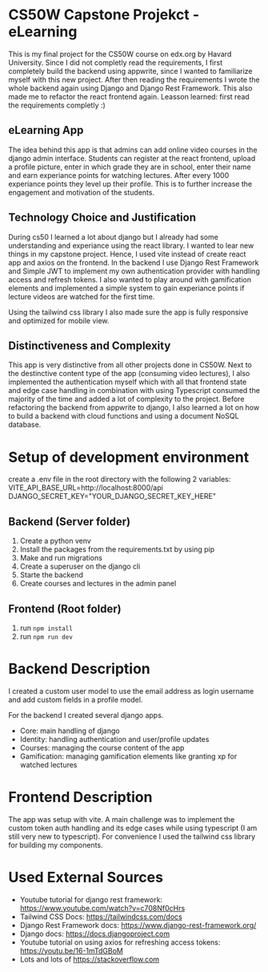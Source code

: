 # CS50W Capstone Projekct - eLearning

This is my final project for the CS50W course on edx.org by Havard University. Since I did not completly read the requirements, I first completely build the backend using appwrite, since I wanted to familiarize myself with this new project. After then reading the requirements I wrote the whole backend again using Django and Django Rest Framework. This also made me to refactor the react frontend again. Leasson learned: first read the requirements completly :)
## eLearning App
The idea behind this app is that admins can add online video courses in the django admin interface. Students can register at the react frontend, upload a profile picture, enter in which grade they are in school, enter their name and earn experiance points for watching lectures. After every 1000 experiance points they level up their profile. This is to further increase the engagement and motivation of the students.

## Technology Choice and Justification

During cs50 I learned a lot about django but I already had some understanding and experiance using the react library. I wanted to lear new things in my capstone project. Hence, I used vite instead of create react app and axios on the frontend. In the backend I use Django Rest Framework and Simple JWT to implement my own authentication provider with handling access and refresh tokens. I also wanted to play around with gamification elements and implemented a simple system to gain experiance points if lecture videos are watched for the first time.

Using the tailwind css library I also made sure the app is fully responsive and optimized for mobile view.

## Distinctiveness and Complexity
This app is very distinctive from all other projects done in CS50W. Next to the destinctive content type of the app (consuming video lectures), I also implemented the authentication myself which with all that frontend state and edge case handling in combination with using Typescript consumed the majority of the time and added a lot of complexity to the project. Before refactoring the backend from appwrite to django, I also learned a lot on how to build a backend with cloud functions and using a document NoSQL database.


# Setup of development environment

create a .env file in the root directory with the following 2 variables:
VITE_API_BASE_URL=http://localhost:8000/api
DJANGO_SECRET_KEY="YOUR_DJANGO_SECRET_KEY_HERE"

## Backend (Server folder)
1. Create a python venv
2. Install the packages from the requirements.txt by using pip
3. Make and run migrations
4. Create a superuser on the django cli
5. Starte the backend
6. Create courses and lectures in the admin panel


## Frontend (Root folder)
1. run `npm install`
2. run `npm run dev`

# Backend Description
I created a custom user model to use the email address as login username and add custom fields in a profile model.

For the backend I created several django apps.
- Core: main handling of django
- Identity: handling authentication and user/profile updates
- Courses: managing the course content of the app
- Gamification: managing gamification elements like granting xp for watched lectures

# Frontend Description
The app was setup with vite. A main challenge was to implement the custom token auth handling and its edge cases while using typescript (I am still very new to typescript). For convenience I used the tailwind css library for building my components.

# Used External Sources
- Youtube tutorial for django rest framework: https://www.youtube.com/watch?v=c708Nf0cHrs
- Tailwind CSS Docs: https://tailwindcss.com/docs
- Django Rest Framework docs: https://www.django-rest-framework.org/
- Django docs: https://docs.djangoproject.com
- Youtube tutorial on using axios for refreshing access tokens: https://youtu.be/16-1mTdGBoM
- Lots and lots of https://stackoverflow.com